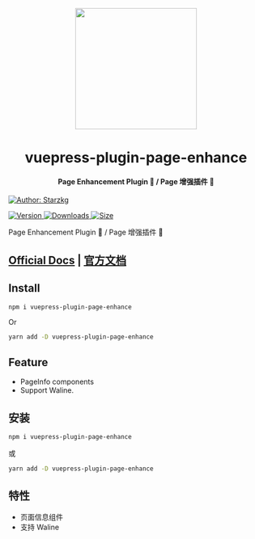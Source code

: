 <!-- markdownlint-disable -->
<p align="center">
  <img width="240" src="https://vuepress-theme.mrhope.site/logo.svg" style="text-align: center;"/>
</p>
<h1 align="center">vuepress-plugin-page-enhance</h1>
<h4 align="center">Page Enhancement Plugin 💬 / Page 增强插件 💬</h4>

[![Author: Starzkg](https://img.shields.io/badge/Author-Starzkg-blue.svg?style=for-the-badge)](https://shentuzhigang.cn)

<!-- pagelint-restore -->

[![Version](https://img.shields.io/npm/v/@starzkg/vuepress-plugin-page-enhance.svg?style=flat-square&logo=npm) ![Downloads](https://img.shields.io/npm/dm/@starzkg/vuepress-plugin-page-enhance.svg?style=flat-square&logo=npm) ![Size](https://img.shields.io/bundlephobia/min/@starzkg/vuepress-plugin-page-enhance?style=flat-square&logo=npm)](https://www.npmjs.com/package/@starzkg/vuepress-plugin-page-enhance)

Page Enhancement Plugin 💬 / Page 增强插件 💬

## [Official Docs](https://vuepress-theme-star.github.io/page-enhance/) | [官方文档](https://vuepress-theme-star.github.io/page-enhance/zh/)

## Install

```bash
npm i vuepress-plugin-page-enhance
```

Or

```bash
yarn add -D vuepress-plugin-page-enhance
```

## Feature

- PageInfo components
- Support Waline.

## 安装

```bash
npm i vuepress-plugin-page-enhance
```

或

```bash
yarn add -D vuepress-plugin-page-enhance
```

## 特性

- 页面信息组件
- 支持 Waline

